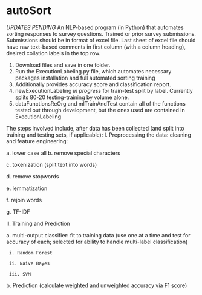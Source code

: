 # autoSort
*UPDATES PENDING* An NLP-based program (in Python) that automates sorting responses to survey questions. Trained or prior survey submissions. Submissions should be in format of excel file. Last sheet of excel file should have raw text-based comments in first column (with a column heading), desired collation labels in the top row. 
1. Download files and save in one folder.
2. Run the ExecutionLabeling.py file, which automates necessary packages installation and full automated sorting training
3. Additionally provides accuracy score and classification report.
4. newExecutionLabeling *in progress* for train-test split by label. Currently splits 80-20 testing-training by volume alone. 
5. dataFunctionsReOrg and mlTrainAndTest contain all of the functions tested out through development, but the ones used are contained in ExecutionLabeling

The steps involved include, after data has been collected (and split into training and testing sets, if applicable):
I. Preprocessing the data: cleaning and feature engineering:

  a. lower case all
  b. remove special characters
  
  c. tokenization (split text into words)
  
  d. remove stopwords

  e. lemmatization
  
  f. rejoin words
  
  g. TF-IDF
  
II. Training and Prediction

   a. multi-output classifier: fit to training data (use one at a time and test for accuracy of each; selected for ability to handle multi-label classification)
   
     i. Random Forest
     
     ii. Naive Bayes
     
     iii. SVM
     
   b.  Prediction (calculate weighted and unweighted accuracy via F1 score)
